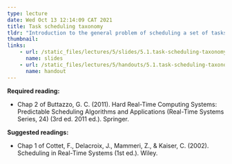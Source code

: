 ```yaml
---
type: lecture
date: Wed Oct 13 12:14:09 CAT 2021
title: Task scheduling taxonomy
tldr: "Introduction to the general problem of scheduling a set of tasks on a uniprocessor system. Objectives, performance metrics, and hypotheses are clearly presented, and the scheduling problem is precisely formalized. The different algorithms proposed in the literature are then classified in a taxonomy, which provides a useful reference framework for understanding the different approaches."
thumbnail: 
links: 
    - url: /static_files/lectures/5/slides/5.1.task-scheduling-taxonomy.pdf
      name: slides
    - url: /static_files/lectures/5/handouts/5.1.task-scheduling-taxonomy.pdf
      name: handout
---
```


**Required reading:**
- Chap 2 of Buttazzo, G. C. (2011). Hard Real-Time Computing Systems: Predictable Scheduling Algorithms and Applications (Real-Time Systems Series, 24) (3rd ed. 2011 ed.). Springer.

**Suggested readings:**
- Chap 1 of Cottet, F., Delacroix, J., Mammeri, Z., & Kaiser, C. (2002). Scheduling in Real-Time Systems (1st ed.). Wiley.